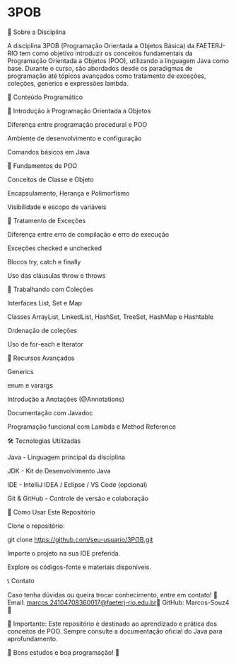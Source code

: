 # 3POB
📌 Sobre a Disciplina

A disciplina 3POB (Programação Orientada a Objetos Básica) da FAETERJ-RIO tem como objetivo introduzir os conceitos fundamentais da Programação Orientada a Objetos (POO), utilizando a linguagem Java como base. Durante o curso, são abordados desde os paradigmas de programação até tópicos avançados como tratamento de exceções, coleções, generics e expressões lambda.

📖 Conteúdo Programático

🔹 Introdução à Programação Orientada a Objetos

Diferença entre programação procedural e POO

Ambiente de desenvolvimento e configuração

Comandos básicos em Java

🔹 Fundamentos de POO

Conceitos de Classe e Objeto

Encapsulamento, Herança e Polimorfismo

Visibilidade e escopo de variáveis

🔹 Tratamento de Exceções

Diferença entre erro de compilação e erro de execução

Exceções checked e unchecked

Blocos try, catch e finally

Uso das cláusulas throw e throws

🔹 Trabalhando com Coleções

Interfaces List, Set e Map

Classes ArrayList, LinkedList, HashSet, TreeSet, HashMap e Hashtable

Ordenação de coleções

Uso de for-each e Iterator

🔹 Recursos Avançados

Generics

enum e varargs

Introdução a Anotações (@Annotations)

Documentação com Javadoc

Programação funcional com Lambda e Method Reference

🛠 Tecnologias Utilizadas

Java - Linguagem principal da disciplina

JDK - Kit de Desenvolvimento Java

IDE - IntelliJ IDEA / Eclipse / VS Code (opcional)

Git & GitHub - Controle de versão e colaboração

🚀 Como Usar Este Repositório

Clone o repositório:

git clone https://github.com/seu-usuario/3POB.git

Importe o projeto na sua IDE preferida.

Explore os códigos-fonte e materiais disponíveis.

📞 Contato

Caso tenha dúvidas ou queira trocar conhecimento, entre em contato!
📧 Email: marcos.24104708360017@faeterj-rio.edu.br🐙 GitHub: Marcos-Souz4💼

📢 Importante: Este repositório é destinado ao aprendizado e prática dos conceitos de POO. Sempre consulte a documentação oficial do Java para aprofundamento.

🎯 Bons estudos e boa programação! 🚀
